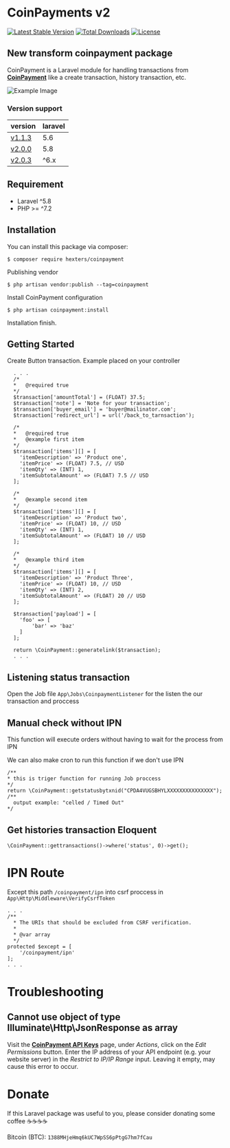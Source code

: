# CoinPayments v2

[![Latest Stable Version](https://poser.pugx.org/hexters/coinpayment/v/stable)](https://packagist.org/packages/hexters/coinpayment)
[![Total Downloads](https://poser.pugx.org/hexters/coinpayment/downloads)](https://packagist.org/packages/hexters/coinpayment)
[![License](https://poser.pugx.org/hexters/coinpayment/license)](https://packagist.org/packages/hexters/coinpayment)

## New transform coinpayment package

CoinPayment is a Laravel module for handling transactions from [**CoinPayment**](https://www.coinpayments.net/index.php?ref=3dc0c5875304cc5cc1d98782c2741cb5) like a create transaction, history transaction, etc.

![Example Image](https://github.com/hexters/CoinPayment/blob/master/examplev2.png?raw=true)

### Version support
| version | laravel |
|-|-|
|[v1.1.3](https://github.com/hexters/CoinPayment/releases/tag/v1.1.3)|5.6|
|[v2.0.0](https://github.com/hexters/CoinPayment)|5.8|
|[v2.0.3](https://github.com/hexters/CoinPayment)|^6.x|

## Requirement
* Laravel ^5.8
* PHP >= ^7.2

## Installation
You can install this package via composer:
```
$ composer require hexters/coinpayment
```

Publishing vendor
```
$ php artisan vendor:publish --tag=coinpayment
```

Install CoinPayment configuration
```
$ php artisan coinpayment:install
```

Installation finish.

## Getting Started
Create Button transaction. Example placed on your controller
```
  . . . 
  /*
  *   @required true
  */
  $transaction['amountTotal'] = (FLOAT) 37.5;
  $transaction['note'] = 'Note for your transaction';
  $transaction['buyer_email'] = 'buyer@mailinator.com';
  $transaction['redirect_url'] = url('/back_to_tarnsaction');

  /*
  *   @required true
  *   @example first item
  */
  $transaction['items'][] = [
    'itemDescription' => 'Product one',
    'itemPrice' => (FLOAT) 7.5, // USD
    'itemQty' => (INT) 1,
    'itemSubtotalAmount' => (FLOAT) 7.5 // USD
  ];

  /*
  *   @example second item
  */
  $transaction['items'][] = [
    'itemDescription' => 'Product two',
    'itemPrice' => (FLOAT) 10, // USD
    'itemQty' => (INT) 1,
    'itemSubtotalAmount' => (FLOAT) 10 // USD
  ];

  /*
  *   @example third item
  */
  $transaction['items'][] = [
    'itemDescription' => 'Product Three',
    'itemPrice' => (FLOAT) 10, // USD
    'itemQty' => (INT) 2,
    'itemSubtotalAmount' => (FLOAT) 20 // USD
  ];

  $transaction['payload'] = [
    'foo' => [
        'bar' => 'baz'
    ]
  ];

  return \CoinPayment::generatelink($transaction);
  . . . 
```

## Listening status transaction

Open the Job file `App\Jobs\CoinpaymentListener` for the listen the our transaction and proccess

## Manual check without IPN

This function will execute orders without having to wait for the process from IPN

We can also make cron to run this function if we don't use IPN

```
/**
* this is triger function for running Job proccess
*/
return \CoinPayment::getstatusbytxnid("CPDA4VUGSBHYLXXXXXXXXXXXXXXX");
/**
  output example: "celled / Timed Out"
*/
```

## Get histories transaction Eloquent
```
\CoinPayment::gettransactions()->where('status', 0)->get();
```

# IPN Route

Except this path `/coinpayment/ipn` into csrf proccess in `App\Http\Middleware\VerifyCsrfToken` 
```
. . .
/**
  * The URIs that should be excluded from CSRF verification.
  *
  * @var array
  */
protected $except = [
    '/coinpayment/ipn'
]; 
. . .
```
# Troubleshooting
## Cannot use object of type Illuminate\Http\JsonResponse as array
Visit the [**CoinPayment API Keys**](https://www.coinpayments.net/index.php?cmd=acct_api_keys) page, under *Actions*, click on the *Edit Permissions* button. Enter the IP address of your API endpoint (e.g. your website server) in the *Restrict to IP/IP Range* input. Leaving it empty, may cause this error to occur.

# Donate
If this Laravel package was useful to you, please consider donating some coffee ☕☕☕☕

Bitcoin (BTC): ```1388MHjeHmq6kUC7WpSS6pPtgG7hm7fCau```
